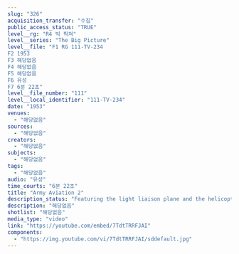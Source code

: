 ```yaml
---
slug: "326"
acquisition_transfer: "수집"
public_access_status: "TRUE"
level__rg: "R4 빅 픽쳐"
level__series: "The Big Picture"
level__file: "F1 RG 111-TV-234
F2 1953
F3 해당없음
F4 해당없음
F5 해당없음
F6 유성
F7 6분 22초"
level__file_number: "111"
level__local_identifier: "111-TV-234"
date: "1953"
venues: 
  - "해당없음"
sources: 
  - "해당없음"
creators: 
  - "해당없음"
subjects: 
  - "해당없음"
tags: 
  - "해당없음"
audio: "유성"
time_courts: "6분 22초"
title: "Army Aviation 2"
description_status: "Featuring the light liaison plane and the helicopter in training and on the battlefield."
description: "해당없음"
shotlist: "해당없음"
media_type: "video"
link: "https://youtube.com/embed/7TdtTRRFJAI"
components: 
  - "https://img.youtube.com/vi/7TdtTRRFJAI/sddefault.jpg"
---
```

